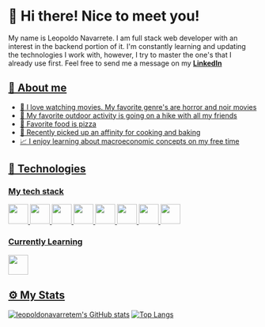 <h1>👋 Hi there! Nice to meet you!</h1>
<p>My name is Leopoldo Navarrete. I am full stack web developer with an interest in the backend portion of it. I'm constantly learning and updating the technologies I work with, however, I try to master the one's that I already use first. Feel free to send me a message on my <a href="https://www.linkedin.com/in/leopoldonavarretem/"><b>LinkedIn</b></p>

<h2>🚀 About me</h2>
<ul>
<li>🎥 I love watching movies. My favorite genre's are horror and noir movies</li>
<li>🌲 My favorite outdoor activity is going on a hike with all my friends</li>
<li>🍕 Favorite food is pizza</li>
<li>🍳 Recently picked up an affinity for cooking and baking</li>
<li>📈 I enjoy learning about macroeconomic concepts on my free time</li>
</ul>

<h2>🧰 Technologies</h2>
<h3>My tech stack</h3>
<code><img src="https://cdn.jsdelivr.net/gh/devicons/devicon/icons/react/react-original.svg" height=40px/></code>
<code><img src="https://cdn.jsdelivr.net/gh/devicons/devicon/icons/mongodb/mongodb-original.svg" height=40px/></code>
<code><img src="https://cdn.jsdelivr.net/gh/devicons/devicon/icons/nodejs/nodejs-original.svg" height=40px/></code>
<code><img src="https://cdn.jsdelivr.net/gh/devicons/devicon/icons/html5/html5-original.svg" height=40px/></code>
<code><img src="https://cdn.jsdelivr.net/gh/devicons/devicon/icons/css3/css3-original.svg" height=40px/></code>
<code><img src="https://cdn.jsdelivr.net/gh/devicons/devicon/icons/mysql/mysql-original-wordmark.svg" height=40px/></code>
<code><img src="https://cdn.jsdelivr.net/gh/devicons/devicon/icons/git/git-original.svg" height=40px/></code>
<code><img src="https://cdn.jsdelivr.net/gh/devicons/devicon/icons/express/express-original-wordmark.svg" height=40px/></code>

<h3>Currently Learning</h3>
<code><img src="https://cdn.jsdelivr.net/gh/devicons/devicon/icons/python/python-original.svg" height=40px/></code>

<h2>⚙️ My Stats</h2>

[![leopoldonavarretem's GitHub stats](https://github-readme-stats.vercel.app/api?username=leopoldonavarretem&theme=radical&line_height=33)](https://github.com/leopoldonavarretem/github-readme-stats)
[![Top Langs](https://github-readme-stats.vercel.app/api/top-langs/?username=leopoldonavarretem&theme=radical)](https://github.com/leopoldonavarretem/github-readme-stats)
